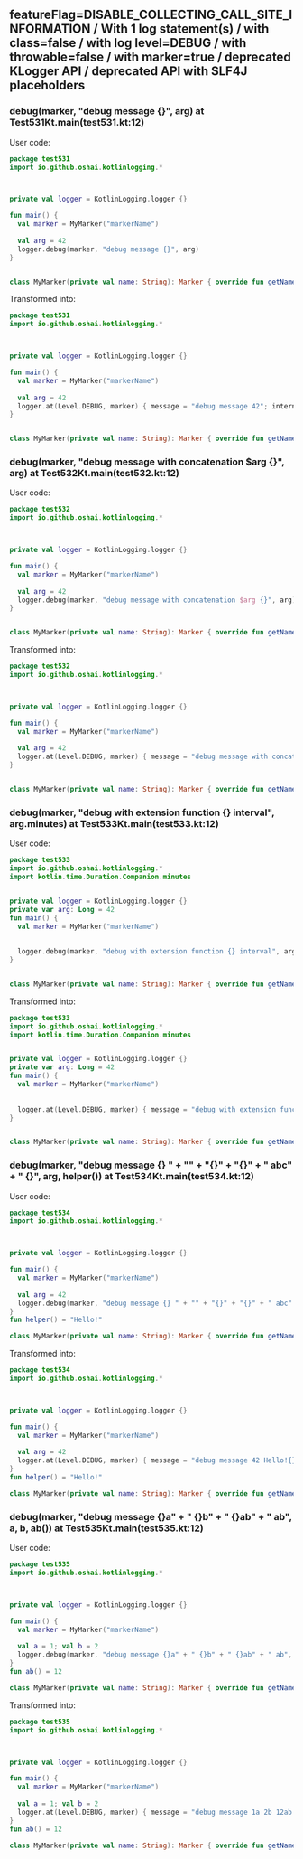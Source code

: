 ## featureFlag=DISABLE_COLLECTING_CALL_SITE_INFORMATION / With 1 log statement(s) / with class=false / with log level=DEBUG / with throwable=false / with marker=true / deprecated KLogger API / deprecated API with SLF4J placeholders



###  debug(marker, "debug message {}", arg) at Test531Kt.main(test531.kt:12)

User code:
```kotlin
package test531
import io.github.oshai.kotlinlogging.*



private val logger = KotlinLogging.logger {}

fun main() {
  val marker = MyMarker("markerName")
  
  val arg = 42
  logger.debug(marker, "debug message {}", arg)
}


class MyMarker(private val name: String): Marker { override fun getName() = name }

```
  
Transformed into:
```kotlin
package test531
import io.github.oshai.kotlinlogging.*



private val logger = KotlinLogging.logger {}

fun main() {
  val marker = MyMarker("markerName")
  
  val arg = 42
  logger.at(Level.DEBUG, marker) { message = "debug message 42"; internalCompilerData = KLoggingEventBuilder.InternalCompilerData(messageTemplate = "\"debug message {}\"")
}


class MyMarker(private val name: String): Marker { override fun getName() = name }

```

###  debug(marker, "debug message with concatenation $arg {}", arg) at Test532Kt.main(test532.kt:12)

User code:
```kotlin
package test532
import io.github.oshai.kotlinlogging.*



private val logger = KotlinLogging.logger {}

fun main() {
  val marker = MyMarker("markerName")
  
  val arg = 42
  logger.debug(marker, "debug message with concatenation $arg {}", arg)
}


class MyMarker(private val name: String): Marker { override fun getName() = name }

```
  
Transformed into:
```kotlin
package test532
import io.github.oshai.kotlinlogging.*



private val logger = KotlinLogging.logger {}

fun main() {
  val marker = MyMarker("markerName")
  
  val arg = 42
  logger.at(Level.DEBUG, marker) { message = "debug message with concatenation 42 42"; internalCompilerData = KLoggingEventBuilder.InternalCompilerData(messageTemplate = "\"debug message with concatenation $arg {}\"")
}


class MyMarker(private val name: String): Marker { override fun getName() = name }

```

###  debug(marker, "debug with extension function {} interval", arg.minutes) at Test533Kt.main(test533.kt:12)

User code:
```kotlin
package test533
import io.github.oshai.kotlinlogging.*
import kotlin.time.Duration.Companion.minutes


private val logger = KotlinLogging.logger {}
private var arg: Long = 42
fun main() {
  val marker = MyMarker("markerName")
  
  
  logger.debug(marker, "debug with extension function {} interval", arg.minutes)
}


class MyMarker(private val name: String): Marker { override fun getName() = name }

```
  
Transformed into:
```kotlin
package test533
import io.github.oshai.kotlinlogging.*
import kotlin.time.Duration.Companion.minutes


private val logger = KotlinLogging.logger {}
private var arg: Long = 42
fun main() {
  val marker = MyMarker("markerName")
  
  
  logger.at(Level.DEBUG, marker) { message = "debug with extension function 42m interval"; internalCompilerData = KLoggingEventBuilder.InternalCompilerData(messageTemplate = "\"debug with extension function {} interval\"")
}


class MyMarker(private val name: String): Marker { override fun getName() = name }

```

###  debug(marker, "debug message {} " + "" + "{}" + "{}" + " abc" + " {}", arg, helper()) at Test534Kt.main(test534.kt:12)

User code:
```kotlin
package test534
import io.github.oshai.kotlinlogging.*



private val logger = KotlinLogging.logger {}

fun main() {
  val marker = MyMarker("markerName")
  
  val arg = 42
  logger.debug(marker, "debug message {} " + "" + "{}" + "{}" + " abc" + " {}", arg, helper())
}
fun helper() = "Hello!"

class MyMarker(private val name: String): Marker { override fun getName() = name }

```
  
Transformed into:
```kotlin
package test534
import io.github.oshai.kotlinlogging.*



private val logger = KotlinLogging.logger {}

fun main() {
  val marker = MyMarker("markerName")
  
  val arg = 42
  logger.at(Level.DEBUG, marker) { message = "debug message 42 Hello!{} abc {}"; internalCompilerData = KLoggingEventBuilder.InternalCompilerData(messageTemplate = "\"debug message {} \" + \"\" + \"{}\" + \"{}\" + \" abc\" + \" {}\"")
}
fun helper() = "Hello!"

class MyMarker(private val name: String): Marker { override fun getName() = name }

```

###  debug(marker, "debug message {}a" + " {}b" + " {}ab" + " ab", a, b, ab()) at Test535Kt.main(test535.kt:12)

User code:
```kotlin
package test535
import io.github.oshai.kotlinlogging.*



private val logger = KotlinLogging.logger {}

fun main() {
  val marker = MyMarker("markerName")
  
  val a = 1; val b = 2
  logger.debug(marker, "debug message {}a" + " {}b" + " {}ab" + " ab", a, b, ab())
}
fun ab() = 12

class MyMarker(private val name: String): Marker { override fun getName() = name }

```
  
Transformed into:
```kotlin
package test535
import io.github.oshai.kotlinlogging.*



private val logger = KotlinLogging.logger {}

fun main() {
  val marker = MyMarker("markerName")
  
  val a = 1; val b = 2
  logger.at(Level.DEBUG, marker) { message = "debug message 1a 2b 12ab ab"; internalCompilerData = KLoggingEventBuilder.InternalCompilerData(messageTemplate = "\"debug message {}a\" + \" {}b\" + \" {}ab\" + \" ab\"")
}
fun ab() = 12

class MyMarker(private val name: String): Marker { override fun getName() = name }

```

